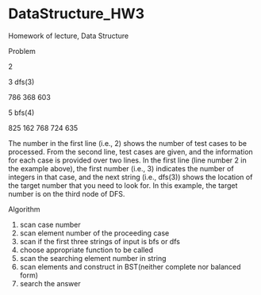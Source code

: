 # DataStructure_HW3
Homework of lecture, Data Structure

Problem

2

3 dfs(3)

786 368 603

5 bfs(4)

825 162 768 724 635

The number in the first line (i.e., 2) shows the number of test cases to be processed. From the second line, test cases are given, and the information for each case is provided over two lines.
In the first line (line number 2 in the example above), the first number (i.e., 3) indicates the number of integers in that case, and the next string (i.e., dfs(3)) shows the location of the target number that you need to look for. In this example, the target number is on the third node of DFS.

Algorithm
1. scan case number
2. scan element number of the proceeding case
3. scan if the first three strings of input is bfs or dfs
4. choose appropriate function to be called
5. scan the searching element number in string
6. scan elements and construct in BST(neither complete nor balanced form)
7. search the answer
